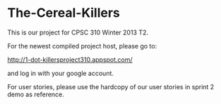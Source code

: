 The-Cereal-Killers
==================
This is our project for CPSC 310 Winter 2013 T2.

For the newest compiled project host, please go to: 

http://1-dot-killersproject310.appspot.com/

and log in with your google account.

For user stories, please use the hardcopy of our user stories in sprint 2 demo as reference.
